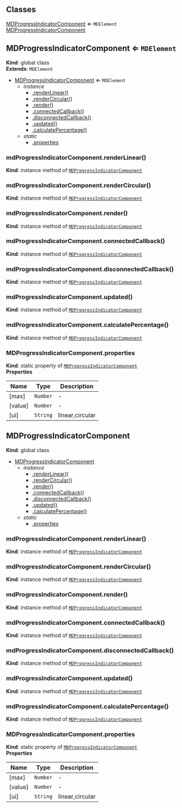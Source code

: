 ## Classes

<dl>
<dt><a href="#MDProgressIndicatorComponent">MDProgressIndicatorComponent</a> ⇐ <code>MDElement</code></dt>
<dd></dd>
<dt><a href="#MDProgressIndicatorComponent">MDProgressIndicatorComponent</a></dt>
<dd></dd>
</dl>

<a name="MDProgressIndicatorComponent"></a>

## MDProgressIndicatorComponent ⇐ <code>MDElement</code>
**Kind**: global class  
**Extends**: <code>MDElement</code>  

* [MDProgressIndicatorComponent](#MDProgressIndicatorComponent) ⇐ <code>MDElement</code>
    * _instance_
        * [.renderLinear()](#MDProgressIndicatorComponent+renderLinear)
        * [.renderCircular()](#MDProgressIndicatorComponent+renderCircular)
        * [.render()](#MDProgressIndicatorComponent+render)
        * [.connectedCallback()](#MDProgressIndicatorComponent+connectedCallback)
        * [.disconnectedCallback()](#MDProgressIndicatorComponent+disconnectedCallback)
        * [.updated()](#MDProgressIndicatorComponent+updated)
        * [.calculatePercentage()](#MDProgressIndicatorComponent+calculatePercentage)
    * _static_
        * [.properties](#MDProgressIndicatorComponent.properties)

<a name="MDProgressIndicatorComponent+renderLinear"></a>

### mdProgressIndicatorComponent.renderLinear()
**Kind**: instance method of [<code>MDProgressIndicatorComponent</code>](#MDProgressIndicatorComponent)  
<a name="MDProgressIndicatorComponent+renderCircular"></a>

### mdProgressIndicatorComponent.renderCircular()
**Kind**: instance method of [<code>MDProgressIndicatorComponent</code>](#MDProgressIndicatorComponent)  
<a name="MDProgressIndicatorComponent+render"></a>

### mdProgressIndicatorComponent.render()
**Kind**: instance method of [<code>MDProgressIndicatorComponent</code>](#MDProgressIndicatorComponent)  
<a name="MDProgressIndicatorComponent+connectedCallback"></a>

### mdProgressIndicatorComponent.connectedCallback()
**Kind**: instance method of [<code>MDProgressIndicatorComponent</code>](#MDProgressIndicatorComponent)  
<a name="MDProgressIndicatorComponent+disconnectedCallback"></a>

### mdProgressIndicatorComponent.disconnectedCallback()
**Kind**: instance method of [<code>MDProgressIndicatorComponent</code>](#MDProgressIndicatorComponent)  
<a name="MDProgressIndicatorComponent+updated"></a>

### mdProgressIndicatorComponent.updated()
**Kind**: instance method of [<code>MDProgressIndicatorComponent</code>](#MDProgressIndicatorComponent)  
<a name="MDProgressIndicatorComponent+calculatePercentage"></a>

### mdProgressIndicatorComponent.calculatePercentage()
**Kind**: instance method of [<code>MDProgressIndicatorComponent</code>](#MDProgressIndicatorComponent)  
<a name="MDProgressIndicatorComponent.properties"></a>

### MDProgressIndicatorComponent.properties
**Kind**: static property of [<code>MDProgressIndicatorComponent</code>](#MDProgressIndicatorComponent)  
**Properties**

| Name | Type | Description |
| --- | --- | --- |
| [max] | <code>Number</code> | - |
| [value] | <code>Number</code> | - |
| [ui] | <code>String</code> | linear,circular |

<a name="MDProgressIndicatorComponent"></a>

## MDProgressIndicatorComponent
**Kind**: global class  

* [MDProgressIndicatorComponent](#MDProgressIndicatorComponent)
    * _instance_
        * [.renderLinear()](#MDProgressIndicatorComponent+renderLinear)
        * [.renderCircular()](#MDProgressIndicatorComponent+renderCircular)
        * [.render()](#MDProgressIndicatorComponent+render)
        * [.connectedCallback()](#MDProgressIndicatorComponent+connectedCallback)
        * [.disconnectedCallback()](#MDProgressIndicatorComponent+disconnectedCallback)
        * [.updated()](#MDProgressIndicatorComponent+updated)
        * [.calculatePercentage()](#MDProgressIndicatorComponent+calculatePercentage)
    * _static_
        * [.properties](#MDProgressIndicatorComponent.properties)

<a name="MDProgressIndicatorComponent+renderLinear"></a>

### mdProgressIndicatorComponent.renderLinear()
**Kind**: instance method of [<code>MDProgressIndicatorComponent</code>](#MDProgressIndicatorComponent)  
<a name="MDProgressIndicatorComponent+renderCircular"></a>

### mdProgressIndicatorComponent.renderCircular()
**Kind**: instance method of [<code>MDProgressIndicatorComponent</code>](#MDProgressIndicatorComponent)  
<a name="MDProgressIndicatorComponent+render"></a>

### mdProgressIndicatorComponent.render()
**Kind**: instance method of [<code>MDProgressIndicatorComponent</code>](#MDProgressIndicatorComponent)  
<a name="MDProgressIndicatorComponent+connectedCallback"></a>

### mdProgressIndicatorComponent.connectedCallback()
**Kind**: instance method of [<code>MDProgressIndicatorComponent</code>](#MDProgressIndicatorComponent)  
<a name="MDProgressIndicatorComponent+disconnectedCallback"></a>

### mdProgressIndicatorComponent.disconnectedCallback()
**Kind**: instance method of [<code>MDProgressIndicatorComponent</code>](#MDProgressIndicatorComponent)  
<a name="MDProgressIndicatorComponent+updated"></a>

### mdProgressIndicatorComponent.updated()
**Kind**: instance method of [<code>MDProgressIndicatorComponent</code>](#MDProgressIndicatorComponent)  
<a name="MDProgressIndicatorComponent+calculatePercentage"></a>

### mdProgressIndicatorComponent.calculatePercentage()
**Kind**: instance method of [<code>MDProgressIndicatorComponent</code>](#MDProgressIndicatorComponent)  
<a name="MDProgressIndicatorComponent.properties"></a>

### MDProgressIndicatorComponent.properties
**Kind**: static property of [<code>MDProgressIndicatorComponent</code>](#MDProgressIndicatorComponent)  
**Properties**

| Name | Type | Description |
| --- | --- | --- |
| [max] | <code>Number</code> | - |
| [value] | <code>Number</code> | - |
| [ui] | <code>String</code> | linear,circular |

